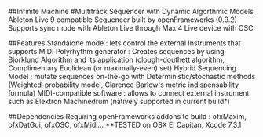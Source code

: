 ##Infinite Machine 
#Multitrack Sequencer with Dynamic Algorthmic Models
Ableton Live 9 compatible Sequencer built by openFrameworks (0.9.2)
Supports sync mode with Ableton Live through Max 4 Live device with OSC

##Features
Standalone mode : lets control the external Instruments that supports MIDI
Polyrhythm generator : Creates sequences by using Bjorklund Algorithm and its application (clough-douthett algorithm, Complimentary Euclidean (or maximally-even) set)
Hybrid Sequencing Model : mutate sequences on-the-go with Deterministic/stochastic methods (Weighted-probability model, Clarence Barlow's metric indispensability formula)
MIDI-compatible software : allows to connect external instrument such as Elektron Machinedrum (natively supported in current build*)

##Dependencies
Requiring openFrameworks addons to build : ofxMaxim, ofxDatGui, ofxOSC, ofxMidi...
**TESTED on OSX El Capitan, Xcode 7.3.1
